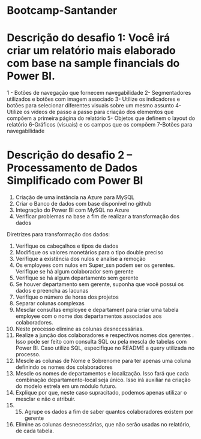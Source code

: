 # Bootcamp-Santander
# Descrição do desafio 1: Você irá criar um relatório mais elaborado com base na sample financials do Power BI. 

1 - Botões de navegação que fornecem navegabilidade 
2- Segmentadores utilizados e botões com imagem associado 
3- Utilize os indicadores e botões para selecionar diferentes visuais sobre um mesmo assunto 
4- Utilize os vídeos de passo a passo para criação dos elementos que compõem a primeira página do relatório
5- Objetos que definem o layout do relatório 
6-Gráficos (visuais) e os campos que os compõem 
7-Botões para navegabilidade 
 
# Descrição do desafio 2 – Processamento de Dados Simplificado com Power BI

1. Criação de uma instância na Azure para MySQL
2. Criar o Banco de dados com base disponível no github
3. Integração do Power BI com MySQL no Azure
4. Verificar problemas na base a fim de realizar a transformação dos dados
   
Diretrizes para transformação dos dados:

1. Verifique os cabeçalhos e tipos de dados
2. Modifique os valores monetários para o tipo double preciso
3. Verifique a existência dos nulos e analise a remoção
4. Os employees com nulos em Super_ssn podem ser os gerentes. Verifique se há algum colaborador sem gerente
5. Verifique se há algum departamento sem gerente
6. Se houver departamento sem gerente, suponha que você possui os dados e preencha as lacunas
7. Verifique o número de horas dos projetos
8. Separar colunas complexas
9. Mesclar consultas employee e departament para criar uma tabela employee com o nome dos departamentos associados aos colaboradores.
10. Neste processo elimine as colunas desnecessárias.
11. Realize a junção dos colaboradores e respectivos nomes dos gerentes . Isso pode ser feito com consulta SQL ou pela mescla de tabelas com Power BI. Caso utilize SQL, especifique no README a query utilizada no processo.
12. Mescle as colunas de Nome e Sobrenome para ter apenas uma coluna definindo os nomes dos colaboradores
13. Mescle os nomes de departamentos e localização. Isso fará que cada combinação departamento-local seja único. Isso irá auxiliar na criação do modelo estrela em um módulo futuro.
14. Explique por que, neste caso supracitado, podemos apenas utilizar o mesclar e não o atribuir.
15. 15. Agrupe os dados a fim de saber quantos colaboradores existem por gerente
16. Elimine as colunas desnecessárias, que não serão usadas no relatório, de cada tabela.
